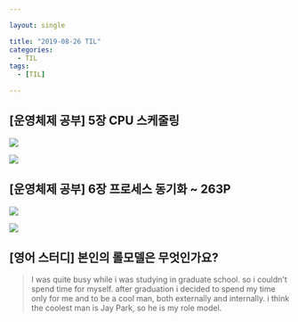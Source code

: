 ```yaml
---

layout: single

title: "2019-08-26 TIL"
categories:
  - TIL
tags:
  - [TIL]

---
```


## [운영체제 공부] 5장 CPU 스케줄링

![](https://user-images.githubusercontent.com/18680116/63741008-1d2fc980-c8ce-11e9-8ac6-c7e2e37854c4.jpg)

![](https://user-images.githubusercontent.com/18680116/63741009-1d2fc980-c8ce-11e9-8366-cad25907b213.jpg)

## [운영체제 공부] 6장 프로세스 동기화 ~ 263P

![](https://user-images.githubusercontent.com/18680116/63741010-1dc86000-c8ce-11e9-877a-9a42a9f01ab0.jpg)

![](https://user-images.githubusercontent.com/18680116/63741006-1d2fc980-c8ce-11e9-90b5-4c21cda85c37.jpg)

## [영어 스터디] 본인의 롤모델은 무엇인가요?

> I was quite busy while i was studying in graduate school. so i couldn't spend time for myself. after graduation i decided to spend my time only for me and to be a cool man, both externally and internally. i think the coolest man is Jay Park, so he is my role model.

